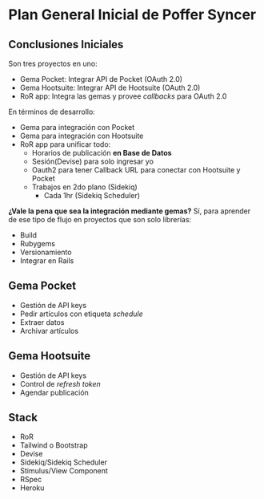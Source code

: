 # Plan General Inicial de Poffer Syncer

## Conclusiones Iniciales

Son tres proyectos en uno:

- Gema Pocket: Integrar API de Pocket (OAuth 2.0)
- Gema Hootsuite: Integrar API de Hootsuite (OAuth 2.0)
- RoR app: Integra las gemas y provee *callbacks* para OAuth 2.0

En términos de desarrollo:

- Gema para integración con Pocket
- Gema para integración con Hootsuite
- RoR app para unificar todo:
    - Horarios de publicación **en Base de Datos**
    - Sesión(Devise) para solo ingresar yo
    - Oauth2 para tener Callback URL para conectar con Hootsuite y Pocket
    - Trabajos en 2do plano (Sidekiq)
        - Cada 1hr (Sidekiq Scheduler)

**¿Vale la pena que sea la integración mediante gemas?**
Sí, para aprender de ese tipo de flujo en proyectos que son solo librerías:

- Build
- Rubygems
- Versionamiento
- Integrar en Rails
## Gema Pocket
- Gestión de API keys
- Pedir artículos con etiqueta *schedule*
- Extraer datos
- Archivar artículos
## Gema Hootsuite
- Gestión de API keys
- Control de *refresh token*
- Agendar publicación
## Stack
- RoR
- Tailwind o Bootstrap
- Devise
- Sidekiq/Sidekiq Scheduler
- Stimulus/View Component
- RSpec
- Heroku

